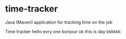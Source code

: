 # time-tracker
Java (Maven) application for tracking time on the job

Time tracker
hello evry one
bonjour
ok this is day
kkkkkk

